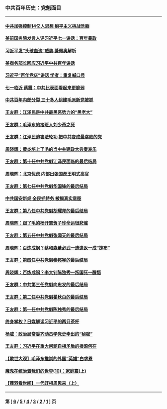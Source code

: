 ### 中共百年历史：党魁面目
---
#### [中共加强控制14亿人思想 躺平主义挑战洗脑](../../pages/nf1176107/n13094299.md?07260430) 
#### [美前国务院发言人评习近平七一讲话：百年暴政](../../pages/nf1176107/n13066986.md?07260430) 
#### [习近平发“头破血流”威胁 蓬佩奥解析](../../pages/nf1176107/n13063604.md?07260430) 
#### [美商务部长回应习近平中共百年讲话](../../pages/nf1176107/n13062903.md?07260430) 
#### [习近平“百年党庆”讲话 学者：重复喊口号](../../pages/nf1176107/n13061411.md?07260430) 
#### [七一临近 蔡霞：中共比表面看起来更脆弱](../../pages/nf1176107/n13056418.md?07260430) 
#### [中共百年内部分裂 三十多人组建毛派新党被抓](../../pages/nf1176107/n13044023.md?07260430) 
#### [王友群：江泽民是中共最黑恶势力的“黑老大”](../../pages/nf1176107/n13022180.md?07260430) 
#### [王友群：毛泽东的接班人刘少奇之死](../../pages/nf1176107/n12991772.md?07260430) 
#### [王友群：江泽民迫害法轮功 把中共变成最腐败的党](../../pages/nf1176107/n12947347.md?07260430) 
#### [周晓辉：黄炎培上了毛的当中共建政大典奏哀乐](../../pages/nf1176107/n12942780.md?07260430) 
#### [王友群：第十任中共党魁江泽民面临的最后结局](../../pages/nf1176107/n12933748.md?07260430) 
#### [周晓辉：北京忧虑 内部出张国焘王明式高官](../../pages/nf1176107/n12931709.md?07260430) 
#### [王友群：第七任中共党魁华国锋的最后结局](../../pages/nf1176107/n12918457.md?07260430) 
#### [中共国安新规 全民抓特务 被揭真实意图](../../pages/nf1176107/n12911615.md?07260430) 
#### [王友群：第八任中共党魁胡耀邦的最后结局](../../pages/nf1176107/n12902918.md?07260430) 
#### [周晓辉：跟了毛的杨开慧贺子珍命运很悲催](../../pages/nf1176107/n12877804.md?07260430) 
#### [王友群：第五任中共党魁张闻天的最后结局](../../pages/nf1176107/n12865420.md?07260430) 
#### [周晓辉：百炼成钢？蔡和森董必武一遭遣返一成“抹布”](../../pages/nf1176107/n12854806.md?07260430) 
#### [王友群：第四任中共党魁秦邦宪的最后结局](../../pages/nf1176107/n12855290.md?07260430) 
#### [周晓辉：百炼成钢？李大钊陈独秀一叛国死一醒悟](../../pages/nf1176107/n12847981.md?07260430) 
#### [王友群：中共第三任党魁向忠发的最后结局](../../pages/nf1176107/n12840390.md?07260430) 
#### [王友群：第二任中共党魁瞿秋白的最后结局](../../pages/nf1176107/n12824710.md?07260430) 
#### [王友群：第一任中共党魁陈独秀的最后结局](../../pages/nf1176107/n12809869.md?07260430) 
#### [终身掌权？日媒解读习近平的两只茶杯](../../pages/nf1176107/n12805064.md?07260430) 
#### [杨威：政治局常委齐动员学党史牵出的“秘密”](../../pages/nf1176107/n12764642.md?07260430) 
#### [王友群：习近平在重大问题自相矛盾的根源何在](../../pages/nf1176107/n12499563.md?07260430) 
#### [【欺世大观】毛泽东推崇的外国“英雄”白求恩](../../pages/nf1176107/n12362005.md?07260430) 
#### [魔鬼在统治着我们的世界(10)：家庭篇(上)](../../pages/nf1176107/n10435448.md?07260430) 
#### [【薇羽看世间】一代奸相周恩来（上）](../../pages/nf1176107/n12401109.md?07260430) 

---
#### 第 [ [6](./6.md?07260430) / [5](./5.md?07260430) / [4](./4.md?07260430) / [3](./3.md?07260430) / [2](./2.md?07260430) / [1](./1.md?07260430) ] 页
